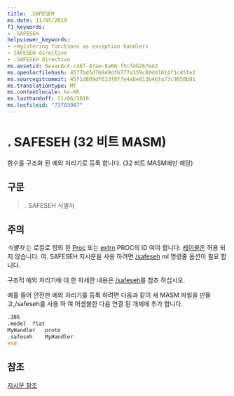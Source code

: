 ```yaml
---
title: .SAFESEH
ms.date: 11/05/2019
f1_keywords:
- .SAFESEH
helpviewer_keywords:
- registering functions as exception handlers
- SAFESEH directive
- .SAFESEH directive
ms.assetid: 6eaac8c4-c46f-47ae-8a66-f5cfeb267e43
ms.openlocfilehash: 4577bd5d76949dfb777a359c80d91814f1c45fe2
ms.sourcegitcommit: 45f1d889df633f0f7e4a8e813b46fa73c9858b81
ms.translationtype: MT
ms.contentlocale: ko-KR
ms.lasthandoff: 11/06/2019
ms.locfileid: "73703947"
---
```

# <a name="safeseh-32-bit-masm"></a>. SAFESEH (32 비트 MASM)

함수를 구조화 된 예외 처리기로 등록 합니다. (32 비트 MASM에만 해당)

## <a name="syntax"></a>구문

> . SAFESEH 식별자

## <a name="remarks"></a>주의

*식별자* 는 로컬로 정의 된 [Proc](../../assembler/masm/proc.md) 또는 [extrn](../../assembler/masm/extrn.md) PROC의 ID 여야 합니다. [레이블은](../../assembler/masm/label-masm.md) 허용 되지 않습니다. 여. SAFESEH 지시문을 사용 하려면 [/safeseh](../../assembler/masm/ml-and-ml64-command-line-reference.md) ml 명령줄 옵션이 필요 합니다.

구조적 예외 처리기에 대 한 자세한 내용은 [/safeseh](../../build/reference/safeseh-image-has-safe-exception-handlers.md)를 참조 하십시오.

예를 들어 안전한 예외 처리기를 등록 하려면 다음과 같이 새 MASM 파일을 만들고,/safeseh를 사용 하 여 어셈블한 다음 연결 된 개체에 추가 합니다.

```asm
.386
.model  flat
MyHandler   proto
.safeseh    MyHandler
end
```

## <a name="see-also"></a>참조

[지시문 참조](../../assembler/masm/directives-reference.md)<br/>